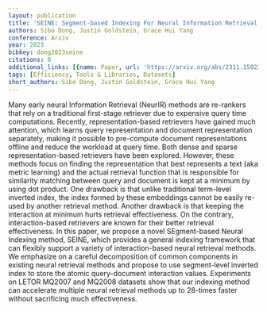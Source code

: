 ```yaml
---
layout: publication
title: 'SEINE: Segment-based Indexing For Neural Information Retrieval'
authors: Sibo Dong, Justin Goldstein, Grace Hui Yang
conference: Arxiv
year: 2023
bibkey: dong2023seine
citations: 0
additional_links: [{name: Paper, url: 'https://arxiv.org/abs/2311.15923'}]
tags: [Efficiency, Tools & Libraries, Datasets]
short_authors: Sibo Dong, Justin Goldstein, Grace Hui Yang
---
```

Many early neural Information Retrieval (NeurIR) methods are re-rankers that
rely on a traditional first-stage retriever due to expensive query time
computations. Recently, representation-based retrievers have gained much
attention, which learns query representation and document representation
separately, making it possible to pre-compute document representations offline
and reduce the workload at query time. Both dense and sparse
representation-based retrievers have been explored. However, these methods
focus on finding the representation that best represents a text (aka metric
learning) and the actual retrieval function that is responsible for similarity
matching between query and document is kept at a minimum by using dot product.
One drawback is that unlike traditional term-level inverted index, the index
formed by these embeddings cannot be easily re-used by another retrieval
method. Another drawback is that keeping the interaction at minimum hurts
retrieval effectiveness. On the contrary, interaction-based retrievers are
known for their better retrieval effectiveness. In this paper, we propose a
novel SEgment-based Neural Indexing method, SEINE, which provides a general
indexing framework that can flexibly support a variety of interaction-based
neural retrieval methods. We emphasize on a careful decomposition of common
components in existing neural retrieval methods and propose to use
segment-level inverted index to store the atomic query-document interaction
values. Experiments on LETOR MQ2007 and MQ2008 datasets show that our indexing
method can accelerate multiple neural retrieval methods up to 28-times faster
without sacrificing much effectiveness.